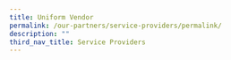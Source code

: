 ```yaml
---
title: Uniform Vendor
permalink: /our-partners/service-providers/permalink/
description: ""
third_nav_title: Service Providers
---
```

